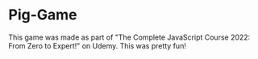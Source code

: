 # Pig-Game

This game was made as part of "The Complete JavaScript Course 2022: From Zero to Expert!" on Udemy. This was pretty fun!
